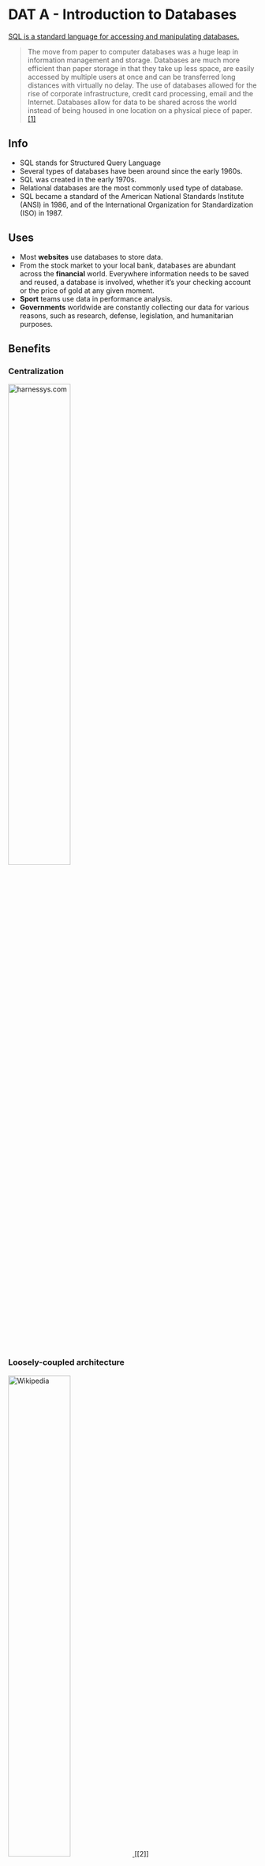 
# DAT A - Introduction to Databases

[SQL is a standard language for accessing and manipulating databases.](https://www.w3schools.com/sql/sql_intro.asp)

>The move from paper to computer databases was a huge leap in information management and storage. Databases are much more efficient than paper storage in that they take up less space, are easily accessed by multiple users at once and can be transferred long distances with virtually no delay. The use of databases allowed for the rise of corporate infrastructure, credit card processing, email and the Internet. Databases allow for data to be shared across the world instead of being housed in one location on a physical piece of paper. [[1]](https://www.techwalla.com/articles/how-are-databases-used-in-the-real-world)

## Info
- SQL stands for Structured Query Language
- Several types of databases have been around since the early 1960s.
- SQL was created in the early 1970s.
- Relational databases are the most commonly used type of database. 
- SQL became a standard of the American National Standards Institute (ANSI) in 1986, and of the International Organization for Standardization (ISO) in 1987.

## Uses
- Most **websites** use databases to store data.
- From the stock market to your local bank, databases are abundant across the **financial** world. Everywhere information needs to be saved and reused, a database is involved, whether it’s your checking account or the price of gold at any given moment.
- **Sport** teams use data in performance analysis.
- **Governments** worldwide are constantly collecting our data for various reasons, such as research, defense, legislation, and humanitarian purposes.

## Benefits

### Centralization
<a href="https://www.harnessys.com/wp-content/uploads/2021/03/centralized-data-management-1.png">
  <img src="https://www.harnessys.com/wp-content/uploads/2021/03/centralized-data-management-1.png" alt="harnessys.com" width=50%/>
</a>

### Loosely-coupled architecture
<a href="https://en.wikipedia.org/wiki/Coupling_(computer_programming)">
  <img src="https://upload.wikimedia.org/wikipedia/commons/thumb/0/09/CouplingVsCohesion.svg/2560px-CouplingVsCohesion.svg.png" alt="Wikipedia" width=50%/>
</a>
[[2]](https://en.wikipedia.org/wiki/Coupling_(computer_programming))


>References

1: https://www.techwalla.com/articles/how-are-databases-used-in-the-real-world
2: https://en.wikipedia.org/wiki/Coupling_(computer_programming)